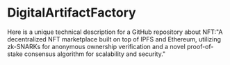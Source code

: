# DigitalArtifactFactory
Here is a unique technical description for a GitHub repository about NFT:"A decentralized NFT marketplace built on top of IPFS and Ethereum, utilizing zk-SNARKs for anonymous ownership verification and a novel proof-of-stake consensus algorithm for scalability and security."
